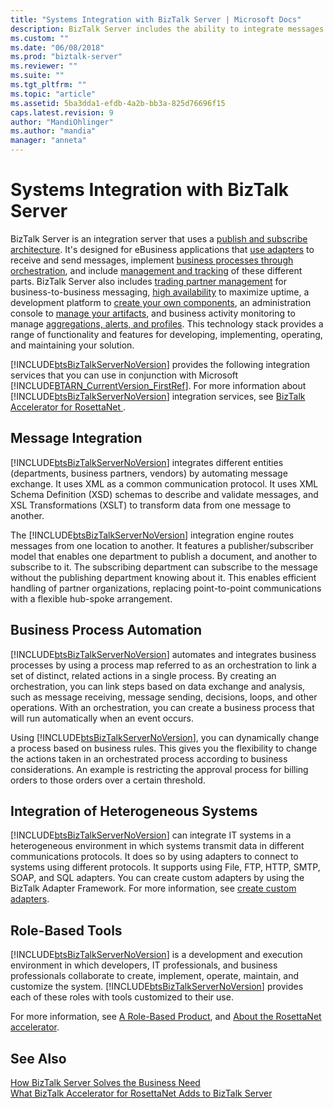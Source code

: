 ```yaml
---
title: "Systems Integration with BizTalk Server | Microsoft Docs"
description: BizTalk Server includes the ability to integrate messages using XML, automate business processes using maps and orchestration, and work with systems using different protocols, such as FTP, HTTP, SMTP, SOAP, and SQL.
ms.custom: ""
ms.date: "06/08/2018"
ms.prod: "biztalk-server"
ms.reviewer: ""
ms.suite: ""
ms.tgt_pltfrm: ""
ms.topic: "article"
ms.assetid: 5ba3dda1-efdb-4a2b-bb3a-825d76696f15
caps.latest.revision: 9
author: "MandiOhlinger"
ms.author: "mandia"
manager: "anneta"
---
```

# Systems Integration with BizTalk Server
BizTalk Server is an integration server that uses a [publish and subscribe architecture](../../core/publish-and-subscribe-architecture.md). It's designed for eBusiness applications that [use adapters](../../core/using-adapters.md) to receive and send messages, implement [business processes through orchestration](../../core/defining-business-processes.md), and include [management and tracking](../../core/management-and-tracking-architecture.md) of these different parts. BizTalk Server also includes [trading partner management](../../core/trading-partner-management-using-biztalk-server.md) for business-to-business messaging, [high availability](../../core/planning-for-high-availability3.md) to maximize uptime, a development platform to [create your own components](../../core/developing-custom-components.md), an administration console to [manage your artifacts](../../core/operational-and-administrative-tasks-in-your-biztalk-environment.md), and business activity monitoring to manage [aggregations, alerts, and profiles](../../core/using-business-activity-monitoring.md). This technology stack provides a range of functionality and features for developing, implementing, operating, and maintaining your solution.  
  
 [!INCLUDE[btsBizTalkServerNoVersion](../../includes/btsbiztalkservernoversion-md.md)] provides the following integration services that you can use in conjunction with Microsoft [!INCLUDE[BTARN_CurrentVersion_FirstRef](../../includes/btarn-currentversion-firstref-md.md)]. For more information about [!INCLUDE[btsBizTalkServerNoVersion](../../includes/btsbiztalkservernoversion-md.md)] integration services, see [BizTalk Accelerator for RosettaNet ](microsoft-biztalk-accelerator-for-rosettanet-documentation.md).
  
## Message Integration  
 [!INCLUDE[btsBizTalkServerNoVersion](../../includes/btsbiztalkservernoversion-md.md)] integrates different entities (departments, business partners, vendors) by automating message exchange. It uses XML as a common communication protocol. It uses XML Schema Definition (XSD) schemas to describe and validate messages, and XSL Transformations (XSLT) to transform data from one message to another.  
  
 The [!INCLUDE[btsBizTalkServerNoVersion](../../includes/btsbiztalkservernoversion-md.md)] integration engine routes messages from one location to another. It features a publisher/subscriber model that enables one department to publish a document, and another to subscribe to it. The subscribing department can subscribe to the message without the publishing department knowing about it. This enables efficient handling of partner organizations, replacing point-to-point communications with a flexible hub-spoke arrangement.  
  
## Business Process Automation  
 [!INCLUDE[btsBizTalkServerNoVersion](../../includes/btsbiztalkservernoversion-md.md)] automates and integrates business processes by using a process map referred to as an orchestration to link a set of distinct, related actions in a single process. By creating an orchestration, you can link steps based on data exchange and analysis, such as message receiving, message sending, decisions, loops, and other operations. With an orchestration, you can create a business process that will run automatically when an event occurs.  
  
 Using [!INCLUDE[btsBizTalkServerNoVersion](../../includes/btsbiztalkservernoversion-md.md)], you can dynamically change a process based on business rules. This gives you the flexibility to change the actions taken in an orchestrated process according to business considerations. An example is restricting the approval process for billing orders to those orders over a certain threshold.  
  
  
## Integration of Heterogeneous Systems  
 [!INCLUDE[btsBizTalkServerNoVersion](../../includes/btsbiztalkservernoversion-md.md)] can integrate IT systems in a heterogeneous environment in which systems transmit data in different communications protocols. It does so by using adapters to connect to systems using different protocols. It supports using File, FTP, HTTP, SMTP, SOAP, and SQL adapters. You can create custom adapters by using the BizTalk Adapter Framework. For more information, see [create custom adapters](../../core/developing-custom-adapters.md).
  
## Role-Based Tools  
 [!INCLUDE[btsBizTalkServerNoVersion](../../includes/btsbiztalkservernoversion-md.md)] is a development and execution environment in which developers, IT professionals, and business professionals collaborate to create, implement, operate, maintain, and customize the system. [!INCLUDE[btsBizTalkServerNoVersion](../../includes/btsbiztalkservernoversion-md.md)] provides each of these roles with tools customized to their use.  
  
 For more information, see [A Role-Based Product](../../adapters-and-accelerators/accelerator-rosettanet/a-role-based-product2.md), and [About the RosettaNet accelerator](../../adapters-and-accelerators/accelerator-rosettanet/learn-the-rosettanet-accelerator-and-the-biztalk-tools-available.md).
  
## See Also  
 [How BizTalk Server Solves the Business Need](../../adapters-and-accelerators/accelerator-rosettanet/how-biztalk-server-solves-the-business-need1.md)   
 [What BizTalk Accelerator for RosettaNet Adds to BizTalk Server](../../adapters-and-accelerators/accelerator-rosettanet/what-biztalk-accelerator-for-rosettanet-adds-to-biztalk-server.md)
